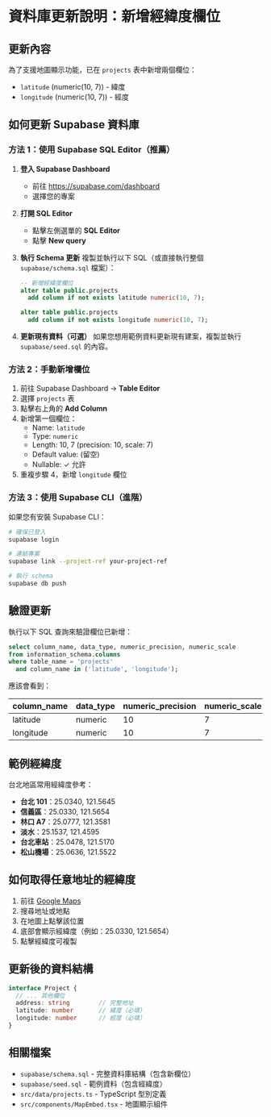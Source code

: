 # 資料庫更新說明：新增經緯度欄位

## 更新內容

為了支援地圖顯示功能，已在 `projects` 表中新增兩個欄位：
- `latitude` (numeric(10, 7)) - 緯度
- `longitude` (numeric(10, 7)) - 經度

## 如何更新 Supabase 資料庫

### 方法 1：使用 Supabase SQL Editor（推薦）

1. **登入 Supabase Dashboard**
   - 前往 https://supabase.com/dashboard
   - 選擇您的專案

2. **打開 SQL Editor**
   - 點擊左側選單的 **SQL Editor**
   - 點擊 **New query**

3. **執行 Schema 更新**
   複製並執行以下 SQL（或直接執行整個 `supabase/schema.sql` 檔案）：

   ```sql
   -- 新增經緯度欄位
   alter table public.projects
     add column if not exists latitude numeric(10, 7);

   alter table public.projects
     add column if not exists longitude numeric(10, 7);
   ```

4. **更新現有資料（可選）**
   如果您想用範例資料更新現有建案，複製並執行 `supabase/seed.sql` 的內容。

### 方法 2：手動新增欄位

1. 前往 Supabase Dashboard → **Table Editor**
2. 選擇 `projects` 表
3. 點擊右上角的 **Add Column**
4. 新增第一個欄位：
   - Name: `latitude`
   - Type: `numeric`
   - Length: 10, 7 (precision: 10, scale: 7)
   - Default value: (留空)
   - Nullable: ✓ 允許
5. 重複步驟 4，新增 `longitude` 欄位

### 方法 3：使用 Supabase CLI（進階）

如果您有安裝 Supabase CLI：

```bash
# 確保已登入
supabase login

# 連結專案
supabase link --project-ref your-project-ref

# 執行 schema
supabase db push
```

## 驗證更新

執行以下 SQL 查詢來驗證欄位已新增：

```sql
select column_name, data_type, numeric_precision, numeric_scale
from information_schema.columns
where table_name = 'projects'
  and column_name in ('latitude', 'longitude');
```

應該會看到：

| column_name | data_type | numeric_precision | numeric_scale |
|------------|-----------|-------------------|---------------|
| latitude   | numeric   | 10                | 7             |
| longitude  | numeric   | 10                | 7             |

## 範例經緯度

台北地區常用經緯度參考：

- **台北 101**：25.0340, 121.5645
- **信義區**：25.0330, 121.5654
- **林口 A7**：25.0777, 121.3581
- **淡水**：25.1537, 121.4595
- **台北車站**：25.0478, 121.5170
- **松山機場**：25.0636, 121.5522

## 如何取得任意地址的經緯度

1. 前往 [Google Maps](https://www.google.com/maps)
2. 搜尋地址或地點
3. 在地圖上點擊該位置
4. 底部會顯示經緯度（例如：25.0330, 121.5654）
5. 點擊經緯度可複製

## 更新後的資料結構

```typescript
interface Project {
  // ... 其他欄位
  address: string        // 完整地址
  latitude: number       // 緯度（必填）
  longitude: number      // 經度（必填）
}
```

## 相關檔案

- `supabase/schema.sql` - 完整資料庫結構（包含新欄位）
- `supabase/seed.sql` - 範例資料（包含經緯度）
- `src/data/projects.ts` - TypeScript 型別定義
- `src/components/MapEmbed.tsx` - 地圖顯示組件
